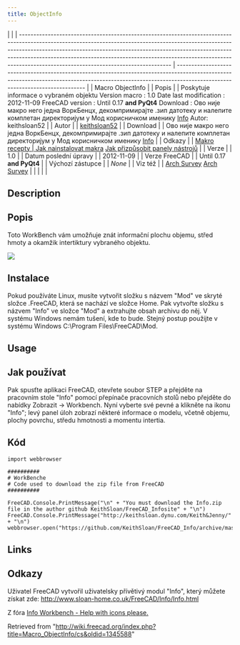 ```yaml
---
title: ObjectInfo
---
```


|                                                                                                                                                                                                                                                                                                                                                                               |
| ----------------------------------------------------------------------------------------------------------------------------------------------------------------------------------------------------------------------------------------------------------------------------------------------------------------------------------------------------------------------------- | ---------------------------------------------------------------------------------------------------------------------------------------------------------------------------------------------------------- |
| Macro ObjectInfo                                                                                                                                                                                                                                                                                                                                                              |
| Popis                                                                                                                                                                                                                                                                                                                                                                         |
| Poskytuje informace o vybraném objektu Version macro : 1.0 Date last modification : 2012-11-09 FreeCAD version : Until 0.17 **and PyQt4** Download : Ово није макро него једна ВоркБенцх, декомпримирајте .зип датотеку и налепите комплетан директоријум у Мод корисничком именику [Info](https://github.com/KeithSloan/FreeCAD_Info/archive/master.zip) Autor: keithsloan52 |
| Autor                                                                                                                                                                                                                                                                                                                                                                         |
| [keithsloan52](/index.php?title=User:Keithsloan52&action=edit&redlink=1 "User:Keithsloan52 (page does not exist)")                                                                                                                                                                                                                                                            |
| Download                                                                                                                                                                                                                                                                                                                                                                      |
| Ово није макро него једна ВоркБенцх, декомпримирајте .зип датотеку и налепите комплетан директоријум у Мод корисничком именику [Info](https://github.com/KeithSloan/FreeCAD_Info/archive/master.zip)                                                                                                                                                                          |
| Odkazy                                                                                                                                                                                                                                                                                                                                                                        |
| [Makro recepty                                                                                                                                                                                                                                                                                                                                                                | ](/Macros_recipes/cs "Macros recipes/cs") [Jak nainstalovat makra](/How_to_install_macros/cs "How to install macros/cs") [Jak přizpůsobit panely nástrojů](/Customize_Toolbars/cs "Customize Toolbars/cs") |
| Verze                                                                                                                                                                                                                                                                                                                                                                         |
| 1.0                                                                                                                                                                                                                                                                                                                                                                           |
| Datum poslední úpravy                                                                                                                                                                                                                                                                                                                                                         |
| 2012-11-09                                                                                                                                                                                                                                                                                                                                                                    |
| Verze FreeCAD                                                                                                                                                                                                                                                                                                                                                                 |
| Until 0.17 **and PyQt4**                                                                                                                                                                                                                                                                                                                                                      |
| Výchozí zástupce                                                                                                                                                                                                                                                                                                                                                              |
| _None_                                                                                                                                                                                                                                                                                                                                                                        |
| Viz též                                                                                                                                                                                                                                                                                                                                                                       |
| [Arch Survey](/File:Arch_Survey.svg "Arch Survey") [Arch Survey](/Arch_Survey/cs "Arch Survey/cs")                                                                                                                                                                                                                                                                            |
|                                                                                                                                                                                                                                                                                                                                                                               |
|                                                                                                                                                                                                                                                                                                                                                                               |

## Description

## Popis

Toto WorkBench vám umožňuje znát informační plochu objemu, střed hmoty a okamžik intertiktury vybraného objektu.

![](/images/ObjectInfoIt.png)

## Instalace

Pokud používáte Linux, musíte vytvořit složku s názvem "Mod" ve skryté složce .FreeCAD, která se nachází ve složce Home. Pak vytvořte složku s názvem "Info" ve složce "Mod" a extrahujte obsah archivu do něj. V systému Windows nemám tušení, kde to bude. Stejný postup použijte v systému Windows C:\Program Files\FreeCAD\Mod.

## Usage

## Jak používat

Pak spusťte aplikaci FreeCAD, otevřete soubor STEP a přejděte na pracovním stole "Info" pomocí přepínače pracovních stolů nebo přejděte do nabídky Zobrazit → Workbench. Nyní vyberte své pevné a klikněte na ikonu "Info"; levý panel úloh zobrazí některé informace o modelu, včetně objemu, plochy povrchu, středu hmotnosti a momentu intertia.

## Kód

```
import webbrowser

##########
# WorkBenche
# Code used to download the zip file from FreeCAD
##########

FreeCAD.Console.PrintMessage("\n" + "You must download the Info.zip file in the author github KeithSloan/FreeCAD_Infosite" + "\n")
FreeCAD.Console.PrintMessage("http://keithsloan.dynu.com/Keith&Jenny/" + "\n")
webbrowser.open("https://github.com/KeithSloan/FreeCAD_Info/archive/master.zip")
```

## Links

## Odkazy

Uživatel FreeCAD vytvořil uživatelsky přívětivý modul "Info", který můžete získat zde: <http://www.sloan-home.co.uk/FreeCAD/Info/Info.html>

Z fóra [Info Workbench - Help with icons please.](http://forum.freecadweb.org/viewtopic.php?f=10&t=3185)

Retrieved from "<http://wiki.freecad.org/index.php?title=Macro_ObjectInfo/cs&oldid=1345588>"
